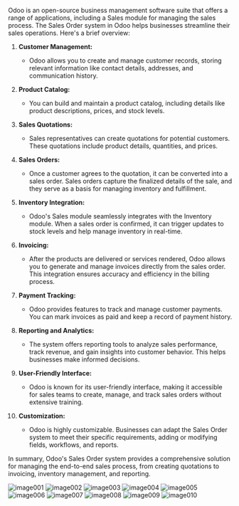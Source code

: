 Odoo is an open-source business management software suite that offers a range of applications, including a Sales module for managing the sales process. The Sales Order system in Odoo helps businesses streamline their sales operations. Here's a brief overview:

1. **Customer Management:**
   - Odoo allows you to create and manage customer records, storing relevant information like contact details, addresses, and communication history.

2. **Product Catalog:**
   - You can build and maintain a product catalog, including details like product descriptions, prices, and stock levels.

3. **Sales Quotations:**
   - Sales representatives can create quotations for potential customers. These quotations include product details, quantities, and prices.

4. **Sales Orders:**
   - Once a customer agrees to the quotation, it can be converted into a sales order. Sales orders capture the finalized details of the sale, and they serve as a basis for managing inventory and fulfillment.

5. **Inventory Integration:**
   - Odoo's Sales module seamlessly integrates with the Inventory module. When a sales order is confirmed, it can trigger updates to stock levels and help manage inventory in real-time.

6. **Invoicing:**
   - After the products are delivered or services rendered, Odoo allows you to generate and manage invoices directly from the sales order. This integration ensures accuracy and efficiency in the billing process.

7. **Payment Tracking:**
   - Odoo provides features to track and manage customer payments. You can mark invoices as paid and keep a record of payment history.

8. **Reporting and Analytics:**
   - The system offers reporting tools to analyze sales performance, track revenue, and gain insights into customer behavior. This helps businesses make informed decisions.

9. **User-Friendly Interface:**
   - Odoo is known for its user-friendly interface, making it accessible for sales teams to create, manage, and track sales orders without extensive training.

10. **Customization:**
    - Odoo is highly customizable. Businesses can adapt the Sales Order system to meet their specific requirements, adding or modifying fields, workflows, and reports.

In summary, Odoo's Sales Order system provides a comprehensive solution for managing the end-to-end sales process, from creating quotations to invoicing, inventory management, and reporting.
















![image001](https://github.com/Sujeetdeore777/Sales-order/assets/118282006/d418e0f2-c604-4631-ac3a-261bc8ba137d)
![image002](https://github.com/Sujeetdeore777/Sales-order/assets/118282006/f3140fb8-6a48-4e15-8799-71dce4bc7fe9)
![image003](https://github.com/Sujeetdeore777/Sales-order/assets/118282006/22723d18-c865-4761-85c3-4546b86aa462)
![image004](https://github.com/Sujeetdeore777/Sales-order/assets/118282006/04480991-caca-4e64-be25-f13c1afead91)
![image005](https://github.com/Sujeetdeore777/Sales-order/assets/118282006/13bc07f5-c0b6-4318-a5f4-9edd17c2d3ba)
![image006](https://github.com/Sujeetdeore777/Sales-order/assets/118282006/f0b43885-6aec-4052-87c9-c4c2bd1c275e)
![image007](https://github.com/Sujeetdeore777/Sales-order/assets/118282006/415b6a31-a19a-42c9-a9d3-de8407751d27)
![image008](https://github.com/Sujeetdeore777/Sales-order/assets/118282006/da5f134e-ec6f-4010-bc8d-5fdfd5eaae48)
![image009](https://github.com/Sujeetdeore777/Sales-order/assets/118282006/4e3b013a-06c7-44e1-9396-371107d896dd)
![image010](https://github.com/Sujeetdeore777/Sales-order/assets/118282006/6f45e3b0-2d7e-4b6e-9aa1-32fd24431fab)

